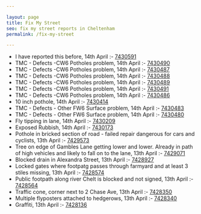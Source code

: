 ```yaml
---

layout: page
title: Fix My Street
seo: fix my street reports in Cheltenham
permalink: /fix-my-street

---
```


<!-- fix_marker starts -->

- I have reported this before, 14th April :- [7430591](https://www.fixmystreet.com/report/7430591)
- TMC - Defects -CW6 Potholes  problem, 14th April :- [7430490](https://www.fixmystreet.com/report/7430490)
- TMC - Defects -CW6 Potholes  problem, 14th April :- [7430487](https://www.fixmystreet.com/report/7430487)
- TMC - Defects -CW6 Potholes  problem, 14th April :- [7430488](https://www.fixmystreet.com/report/7430488)
- TMC - Defects -CW6 Potholes  problem, 14th April :- [7430489](https://www.fixmystreet.com/report/7430489)
- TMC - Defects -CW6 Potholes  problem, 14th April :- [7430491](https://www.fixmystreet.com/report/7430491)
- TMC - Defects -CW6 Potholes  problem, 14th April :- [7430486](https://www.fixmystreet.com/report/7430486)
- 10 inch pothole, 14th April :- [7430414](https://www.fixmystreet.com/report/7430414)
- TMC - Defects - Other FW6  Surface problem, 14th April :- [7430483](https://www.fixmystreet.com/report/7430483)
- TMC - Defects - Other FW6  Surface problem, 14th April :- [7430480](https://www.fixmystreet.com/report/7430480)
- Fly tipping in lane, 14th April :- [7430209](https://www.fixmystreet.com/report/7430209)
- Exposed Rubbish, 14th April :- [7430173](https://www.fixmystreet.com/report/7430173)
- Pothole in bricked section of road - failed repair dangerous for cars and cyclists, 13th April :- [7429573](https://www.fixmystreet.com/report/7429573)
- Tree on edge of Gambles Lane getting lower and lower. Already in path of high vehicles and likely to fall on to the lane, 13th April :- [7429071](https://www.fixmystreet.com/report/7429071)
- Blocked drain in Alexandra Street, 13th April :- [7428927](https://www.fixmystreet.com/report/7428927)
- Locked gates where footpatg passes through farmyard and at least 3 stiles missing, 13th April :- [7428574](https://www.fixmystreet.com/report/7428574)
- Public footpath along river Chelt is blocked and not signed, 13th April :- [7428564](https://www.fixmystreet.com/report/7428564)
- Traffic cone, corner next to 2 Chase Ave, 13th April :- [7428350](https://www.fixmystreet.com/report/7428350)
- Multiple flyposters attached to hedgerows, 13th April :- [7428340](https://www.fixmystreet.com/report/7428340)
- Graffiti, 13th April :- [7428136](https://www.fixmystreet.com/report/7428136)

<!-- fix_marker ends -->